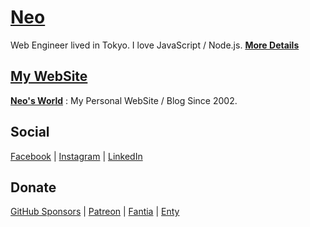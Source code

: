 # __[Neo](https://neos21.github.io/Neos21/)__

Web Engineer lived in Tokyo. I love JavaScript / Node.js. __[More Details](https://neos21.github.io/Neos21/)__


## [My WebSite](https://neos21.net/)

__[Neo's World](https://neos21.net/)__ : My Personal WebSite / Blog Since 2002.


## Social

[Facebook](https://www.facebook.com/Neos21) | [Instagram](https://www.instagram.com/Neos21) | [LinkedIn](https://www.linkedin.com/in/Neos21)


## Donate

[GitHub Sponsors](https://github.com/sponsors/Neos21) | [Patreon](https://www.patreon.com/Neos21) | [Fantia](https://fantia.jp/Neos21) | [Enty](https://enty.jp/Neos21)
